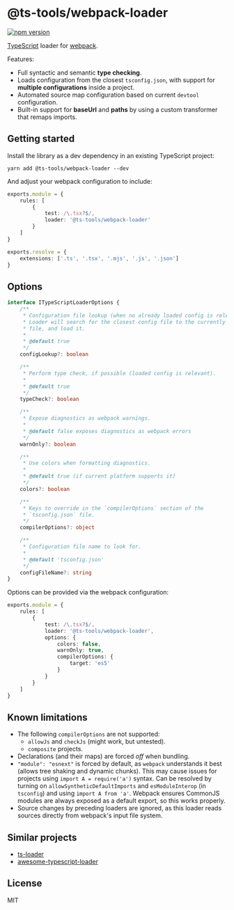 # @ts-tools/webpack-loader
[![npm version](https://img.shields.io/npm/v/@ts-tools/webpack-loader.svg)](https://www.npmjs.com/package/@ts-tools/webpack-loader)

[TypeScript](https://www.typescriptlang.org/) loader for [webpack](https://webpack.js.org/).

Features:
- Full syntactic and semantic **type checking**.
- Loads configuration from the closest `tsconfig.json`, with support for **multiple configurations** inside a project.
- Automated source map configuration based on current `devtool` configuration.
- Built-in support for **baseUrl** and **paths** by using a custom transformer that remaps imports.

## Getting started

Install the library as a dev dependency in an existing TypeScript project:
```
yarn add @ts-tools/webpack-loader --dev
```

And adjust your webpack configuration to include:
```ts
exports.module = {
    rules: [
        {
            test: /\.tsx?$/,
            loader: '@ts-tools/webpack-loader'
        }
    ]
}

exports.resolve = {
    extensions: ['.ts', '.tsx', '.mjs', '.js', '.json']
}
```

## Options

```ts
interface ITypeScriptLoaderOptions {
    /**
     * Configuration file lookup (when no already loaded config is relevant).
     * Loader will search for the closest config file to the currently bundled
     * file, and load it.
     *
     * @default true
     */
    configLookup?: boolean

    /**
     * Perform type check, if possible (loaded config is relevant).
     *
     * @default true
     */
    typeCheck?: boolean

    /**
     * Expose diagnostics as webpack warnings.
     *
     * @default false exposes diagnostics as webpack errors
     */
    warnOnly?: boolean

    /**
     * Use colors when formatting diagnostics.
     *
     * @default true (if current platform supports it)
     */
    colors?: boolean

    /**
     * Keys to override in the `compilerOptions` section of the
     * `tsconfig.json` file.
     */
    compilerOptions?: object

    /**
     * Configuration file name to look for.
     *
     * @default 'tsconfig.json'
     */
    configFileName?: string
}
```

Options can be provided via the webpack configuration:
```ts
exports.module = {
    rules: [
        {
            test: /\.tsx?$/,
            loader: '@ts-tools/webpack-loader',
            options: {
                colors: false,
                warnOnly: true,
                compilerOptions: {
                    target: 'es5'
                }
            }
        }
    ]
}
```

## Known limitations

- The following `compilerOptions` are not supported:
  - `allowJs` and `checkJs` (might work, but untested).
  - `composite` projects.
- Declarations (and their maps) are forced *off* when bundling.
- `"module": "esnext"` is forced by default, as `webpack` understands it best (allows tree shaking and dynamic chunks). This may cause issues for projects using `import A = require('a')` syntax. Can be resolved by turning on `allowSyntheticDefaultImports` and `esModuleInterop` (in `tsconfig`) and using `import A from 'a'`. Webpack ensures CommonJS modules are always exposed as a default export, so this works properly.
- Source changes by preceding loaders are ignored, as this loader reads sources directly from webpack's input file system.

## Similar projects

- [ts-loader](https://github.com/TypeStrong/ts-loader)
- [awesome-typescript-loader](https://github.com/s-panferov/awesome-typescript-loader)

## License

MIT
